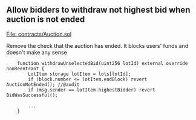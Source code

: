 ## Allow bidders to withdraw not highest bid when auction is not ended
[File: contracts/Auction.sol](https://github.com/code-423n4/2023-06-stader/blob/7566b5a35f32ebd55d3578b8bd05c038feb7d9cc/contracts/Auction.sol#L122)

Remove the check that the auction has ended. It blocks users' funds and doesn't make any sense
```solidity
    function withdrawUnselectedBid(uint256 lotId) external override nonReentrant {
        LotItem storage lotItem = lots[lotId];
        if (block.number <= lotItem.endBlock) revert AuctionNotEnded(); //@audit
        if (msg.sender == lotItem.highestBidder) revert BidWasSuccessful();

        ...
    }
```